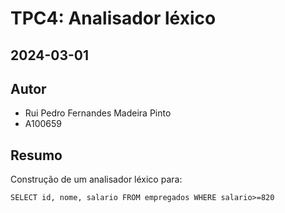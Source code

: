 # TPC4: Analisador léxico
## 2024-03-01

## Autor

- Rui Pedro Fernandes Madeira Pinto
- A100659

## Resumo

Construção de um analisador léxico para:

    SELECT id, nome, salario FROM empregados WHERE salario>=820
